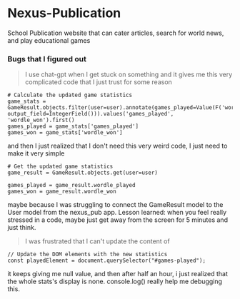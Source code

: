 # Nexus-Publication
School Publication website that can cater articles, search for world news, and play educational games  

### Bugs that I figured out

> I use chat-gpt when I get stuck on something and it gives me this very complicated code that I just trust for some reason
``` 
# Calculate the updated game statistics
game_stats = GameResult.objects.filter(user=user).annotate(games_played=Value(F('wordle_played'), output_field=IntegerField())).values('games_played', 'wordle_won').first()
games_played = game_stats['games_played']
games_won = game_stats['wordle_won']
```
and then I just realized that I don't need this very weird code, I just need to make it very simple
```
# Get the updated game statistics
game_result = GameResult.objects.get(user=user)

games_played = game_result.wordle_played
games_won = game_result.wordle_won
```
maybe because I was struggling to connect the GameResult model to the User model from the nexus_pub app. Lesson learned: when you feel really stressed in a code, maybe just get away from the screen for 5 minutes and just think.

> I was frustrated that I can't update the content of 
```
// Update the DOM elements with the new statistics
const playedElement = document.querySelector("#games-played");
```

it keeps giving me null value, and then after half an hour, i just realized that the whole stats's display is none. console.log() really help me debugging this.

> 
